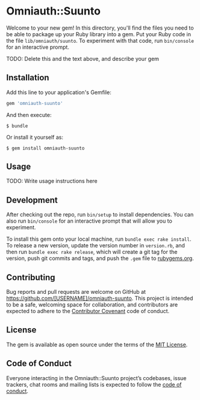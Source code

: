 # Omniauth::Suunto

Welcome to your new gem! In this directory, you'll find the files you need to be able to package up your Ruby library into a gem. Put your Ruby code in the file `lib/omniauth/suunto`. To experiment with that code, run `bin/console` for an interactive prompt.

TODO: Delete this and the text above, and describe your gem

## Installation

Add this line to your application's Gemfile:

```ruby
gem 'omniauth-suunto'
```

And then execute:

    $ bundle

Or install it yourself as:

    $ gem install omniauth-suunto

## Usage

TODO: Write usage instructions here

## Development

After checking out the repo, run `bin/setup` to install dependencies. You can also run `bin/console` for an interactive prompt that will allow you to experiment.

To install this gem onto your local machine, run `bundle exec rake install`. To release a new version, update the version number in `version.rb`, and then run `bundle exec rake release`, which will create a git tag for the version, push git commits and tags, and push the `.gem` file to [rubygems.org](https://rubygems.org).

## Contributing

Bug reports and pull requests are welcome on GitHub at https://github.com/[USERNAME]/omniauth-suunto. This project is intended to be a safe, welcoming space for collaboration, and contributors are expected to adhere to the [Contributor Covenant](http://contributor-covenant.org) code of conduct.

## License

The gem is available as open source under the terms of the [MIT License](https://opensource.org/licenses/MIT).

## Code of Conduct

Everyone interacting in the Omniauth::Suunto project’s codebases, issue trackers, chat rooms and mailing lists is expected to follow the [code of conduct](https://github.com/[USERNAME]/omniauth-suunto/blob/master/CODE_OF_CONDUCT.md).
